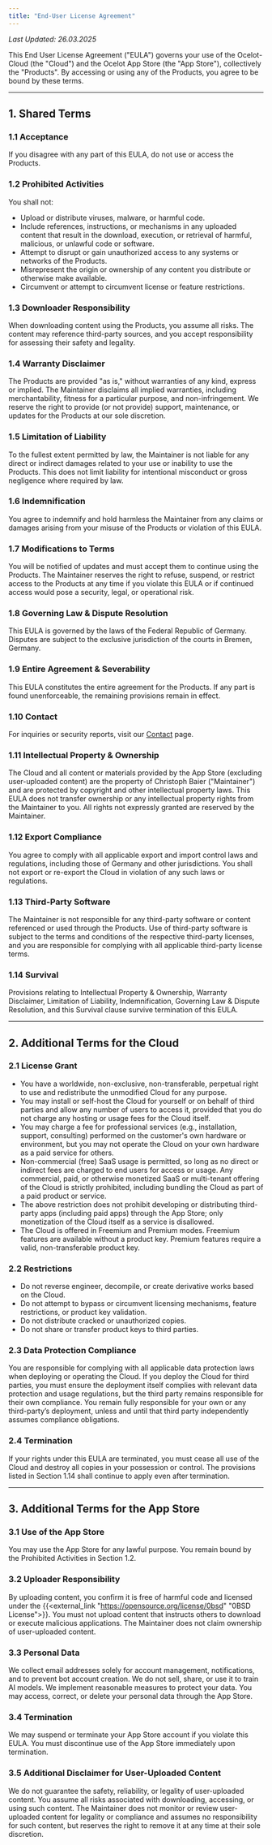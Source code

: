 ```yaml
---
title: "End-User License Agreement"
---
```


_Last Updated: 26.03.2025_

This End User License Agreement ("EULA") governs your use of the Ocelot-Cloud (the "Cloud") and the Ocelot App Store (the "App Store"), collectively the "Products". By accessing or using any of the Products, you agree to be bound by these terms.

---

## 1. Shared Terms

### 1.1 Acceptance
If you disagree with any part of this EULA, do not use or access the Products.

### 1.2 Prohibited Activities
You shall not:
- Upload or distribute viruses, malware, or harmful code.
- Include references, instructions, or mechanisms in any uploaded content that result in the download, execution, or retrieval of harmful, malicious, or unlawful code or software.
- Attempt to disrupt or gain unauthorized access to any systems or networks of the Products.
- Misrepresent the origin or ownership of any content you distribute or otherwise make available.
- Circumvent or attempt to circumvent license or feature restrictions.

### 1.3 Downloader Responsibility
When downloading content using the Products, you assume all risks. The content may reference third-party sources, and you accept responsibility for assessing their safety and legality.

### 1.4 Warranty Disclaimer
The Products are provided "as is," without warranties of any kind, express or implied. The Maintainer disclaims all implied warranties, including merchantability, fitness for a particular purpose, and non-infringement. We reserve the right to provide (or not provide) support, maintenance, or updates for the Products at our sole discretion.

### 1.5 Limitation of Liability
To the fullest extent permitted by law, the Maintainer is not liable for any direct or indirect damages related to your use or inability to use the Products. This does not limit liability for intentional misconduct or gross negligence where required by law.

### 1.6 Indemnification
You agree to indemnify and hold harmless the Maintainer from any claims or damages arising from your misuse of the Products or violation of this EULA.

### 1.7 Modifications to Terms
You will be notified of updates and must accept them to continue using the Products. The Maintainer reserves the right to refuse, suspend, or restrict access to the Products at any time if you violate this EULA or if continued access would pose a security, legal, or operational risk.

### 1.8 Governing Law & Dispute Resolution
This EULA is governed by the laws of the Federal Republic of Germany. Disputes are subject to the exclusive jurisdiction of the courts in Bremen, Germany.

### 1.9 Entire Agreement & Severability
This EULA constitutes the entire agreement for the Products. If any part is found unenforceable, the remaining provisions remain in effect.

### 1.10 Contact
For inquiries or security reports, visit our [Contact](/docs/contact) page.

### 1.11 Intellectual Property & Ownership
The Cloud and all content or materials provided by the App Store (excluding user-uploaded content) are the property of Christoph Baier ("Maintainer") and are protected by copyright and other intellectual property laws. This EULA does not transfer ownership or any intellectual property rights from the Maintainer to you. All rights not expressly granted are reserved by the Maintainer.

### 1.12 Export Compliance
You agree to comply with all applicable export and import control laws and regulations, including those of Germany and other jurisdictions. You shall not export or re-export the Cloud in violation of any such laws or regulations.

### 1.13 Third-Party Software
The Maintainer is not responsible for any third-party software or content referenced or used through the Products. Use of third-party software is subject to the terms and conditions of the respective third-party licenses, and you are responsible for complying with all applicable third-party license terms.

### 1.14 Survival
Provisions relating to Intellectual Property & Ownership, Warranty Disclaimer, Limitation of Liability, Indemnification, Governing Law & Dispute Resolution, and this Survival clause survive termination of this EULA.

---

## 2. Additional Terms for the Cloud

### 2.1 License Grant
- You have a worldwide, non-exclusive, non-transferable, perpetual right to use and redistribute the unmodified Cloud for any purpose.
- You may install or self-host the Cloud for yourself or on behalf of third parties and allow any number of users to access it, provided that you do not charge any hosting or usage fees for the Cloud itself.
- You may charge a fee for professional services (e.g., installation, support, consulting) performed on the customer's own hardware or environment, but you may not operate the Cloud on your own hardware as a paid service for others.
- Non-commercial (free) SaaS usage is permitted, so long as no direct or indirect fees are charged to end users for access or usage. Any commercial, paid, or otherwise monetized SaaS or multi-tenant offering of the Cloud is strictly prohibited, including bundling the Cloud as part of a paid product or service.
- The above restriction does not prohibit developing or distributing third-party apps (including paid apps) through the App Store; only monetization of the Cloud itself as a service is disallowed.
- The Cloud is offered in Freemium and Premium modes. Freemium features are available without a product key. Premium features require a valid, non-transferable product key.

### 2.2 Restrictions
- Do not reverse engineer, decompile, or create derivative works based on the Cloud.
- Do not attempt to bypass or circumvent licensing mechanisms, feature restrictions, or product key validation.
- Do not distribute cracked or unauthorized copies.
- Do not share or transfer product keys to third parties.

### 2.3 Data Protection Compliance
You are responsible for complying with all applicable data protection laws when deploying or operating the Cloud. If you deploy the Cloud for third parties, you must ensure the deployment itself complies with relevant data protection and usage regulations, but the third party remains responsible for their own compliance. You remain fully responsible for your own or any third-party’s deployment, unless and until that third party independently assumes compliance obligations.

### 2.4 Termination
If your rights under this EULA are terminated, you must cease all use of the Cloud and destroy all copies in your possession or control. The provisions listed in Section 1.14 shall continue to apply even after termination.

---

## 3. Additional Terms for the App Store

### 3.1 Use of the App Store
You may use the App Store for any lawful purpose. You remain bound by the Prohibited Activities in Section 1.2.

### 3.2 Uploader Responsibility
By uploading content, you confirm it is free of harmful code and licensed under the {{<external_link "https://opensource.org/license/0bsd" "0BSD License">}}. You must not upload content that instructs others to download or execute malicious applications. The Maintainer does not claim ownership of user-uploaded content.

### 3.3 Personal Data
We collect email addresses solely for account management, notifications, and to prevent bot account creation. We do not sell, share, or use it to train AI models. We implement reasonable measures to protect your data. You may access, correct, or delete your personal data through the App Store.

### 3.4 Termination
We may suspend or terminate your App Store account if you violate this EULA. You must discontinue use of the App Store immediately upon termination.

### 3.5 Additional Disclaimer for User-Uploaded Content
We do not guarantee the safety, reliability, or legality of user-uploaded content. You assume all risks associated with downloading, accessing, or using such content. The Maintainer does not monitor or review user-uploaded content for legality or compliance and assumes no responsibility for such content, but reserves the right to remove it at any time at their sole discretion.

